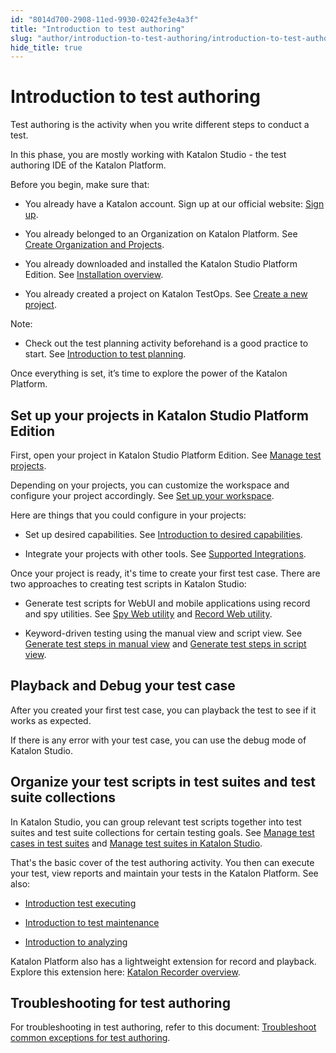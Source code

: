 ```yaml
---
id: "8014d700-2908-11ed-9930-0242fe3e4a3f"
title: "Introduction to test authoring"
slug: "author/introduction-to-test-authoring/introduction-to-test-authoring"
hide_title: true
---
```


# <a id="concept-3602" class="anchor_top_offset"/><a id="ariaid-title1" class="anchor_top_offset"/>Introduction to test authoring

<p xmlns="http://www.w3.org/1999/xhtml" className="p">Test authoring is the activity when you write different steps to conduct a test.</p> 
<p xmlns="http://www.w3.org/1999/xhtml" className="p">In this phase, you are mostly working with Katalon Studio - the test authoring IDE of the <span className="ph">Katalon Platform</span>.</p> 
<p xmlns="http://www.w3.org/1999/xhtml" className="p">Before you begin, make sure that:</p> 
<ul xmlns="http://www.w3.org/1999/xhtml" className="ul"><li className="li"><p className="p">You already have a Katalon account. Sign up at our official website: <a className="xref j-external-link" href="https://katalon.com/sign-up" target="_blank">Sign up</a>.</p></li><li className="li"><p className="p">You already belonged to an Organization on Katalon Platform. See <a className="xref" href="/docs/administer/administration-tasks/create-an-organization-and-project">Create Organization and Projects</a>.</p></li><li className="li"><p className="p">You already downloaded and installed the Katalon Studio Platform Edition. See <a className="xref" href="/docs/get-started/katalon-studio-installation/katalon-studio-installation-overview">Installation overview</a>.</p></li><li className="li"><p className="p">You already created a project on Katalon TestOps. See <a className="xref" href="/docs/administer/administration-tasks/create-an-organization-and-project#id_3">Create a new project</a>.</p></li></ul> 
<div xmlns="http://www.w3.org/1999/xhtml" className="note note note_note"><span className="note__title">Note:</span> <ul className="ul"><li className="li">Check out the test planning activity beforehand is a good practice to start. See <a className="xref" href="/docs/plan/introduction-to-test-planning">Introduction to test planning</a>.</li></ul></div>
<p xmlns="http://www.w3.org/1999/xhtml" className="p">Once everything is set, it’s time to explore the power of the <span className="ph">Katalon Platform</span>.</p> 

## Set up your projects in Katalon Studio Platform Edition

<p xmlns="http://www.w3.org/1999/xhtml" className="p">First, open your project in Katalon Studio Platform Edition. See <a className="xref" href="/docs/author/manage-projects/manage-test-projects/manage-test-project-in-katalon-studio-overview">Manage test projects</a>.</p> 
<p xmlns="http://www.w3.org/1999/xhtml" className="p">Depending on your projects, you can customize the workspace and configure your project accordingly. See <a className="xref" href="/docs/get-started/set-up-your-workspace/set-up-overview-in-katalon-platform">Set up your workspace</a>.</p> 
<p xmlns="http://www.w3.org/1999/xhtml" className="p">Here are things that you could configure in your projects:</p> 
<ul xmlns="http://www.w3.org/1999/xhtml" className="ul"><li className="li"><p className="p">Set up desired capabilities. See <a className="xref" href="/docs/author/manage-projects/project-settings/desired-capabilities/introduction-to-desired-capabilities-in-katalon-studio">Introduction to desired capabilities</a>.</p></li><li className="li"><p className="p">Integrate your projects with other tools. See <a className="xref" href="/docs/general-information/supported-integration/supported-integrations-in-katalon-platform">Supported Integrations</a>.</p></li></ul> 
<p xmlns="http://www.w3.org/1999/xhtml" className="p">Once your project is ready, it's time to create your first test case. There are two approaches to creating test scripts in Katalon Studio:</p> 
<ul xmlns="http://www.w3.org/1999/xhtml" className="ul"><li className="li"><p className="p">Generate test scripts for WebUI and mobile applications using record and spy utilities. See <a className="xref" href="/docs/author/record-and-spy/webui-record-and-spy-utilities/spy-web-utility-in-katalon-studio">Spy Web utility</a> and <a className="xref" href="/docs/author/record-and-spy/webui-record-and-spy-utilities/record-web-utility-in-katalon-studio">Record Web utility</a>.</p></li><li className="li"><p className="p">Keyword-driven testing using the manual view and script view. See <a className="xref" href="/docs/author/create-test-cases/generate-test-steps-in-katalon-studio-manual-view">Generate test steps in manual view</a> and <a className="xref" href="/docs/author/create-test-cases/generate-test-steps-in-katalon-studio-script-view">Generate test steps in script view</a>.</p></li></ul> 

## Playback and Debug your test case

<p xmlns="http://www.w3.org/1999/xhtml" className="p">After you created your first test case, you can playback the test to see if it works as expected.</p> 
<p xmlns="http://www.w3.org/1999/xhtml" className="p">If there is any error with your test case, you can use the debug mode of Katalon Studio.</p> 

## Organize your test scripts in test suites and test suite collections

<p xmlns="http://www.w3.org/1999/xhtml" className="p">In Katalon Studio, you can group relevant test scripts together into test suites and test suite collections for certain testing goals. See <a className="xref" href="/docs/organize/manage-tests/test-suite/manage-test-suites-in-katalon-studio#task-39">Manage test cases in test suites</a> and <a className="xref" href="/docs/organize/manage-tests/test-suite/manage-test-suites-in-katalon-studio">Manage test suites in Katalon Studio</a>.</p> 
<p xmlns="http://www.w3.org/1999/xhtml" className="p">That's the basic cover of the test authoring activity. You then can execute your test, view reports and maintain your tests in the <span className="ph">Katalon Platform</span>. See also: </p> 
<ul xmlns="http://www.w3.org/1999/xhtml" className="ul"><li className="li"><p className="p"><a className="xref" href="/docs/execute/test-execution-overview">Introduction test executing</a></p></li><li className="li"><p className="p"><a className="xref" href="/docs/maintain/introduction-to-test-maintenance">Introduction to test maintenance</a></p></li><li className="li"><p className="p"><a className="xref" href="/docs/analyze/introduction-to-test-analysis">Introduction to analyzing</a></p></li></ul> 
<p xmlns="http://www.w3.org/1999/xhtml" className="p"><span className="ph">Katalon Platform</span> also has a lightweight extension for record and playback. Explore this extension here: <a className="xref" href="/docs/plugins-and-add-ons/katalon-recorder-extension/get-started/katalon-recorder-overview">Katalon Recorder overview</a>.</p> 

## Troubleshooting for test authoring

<p xmlns="http://www.w3.org/1999/xhtml" className="p">For troubleshooting in test authoring, refer to this document: <a className="xref" href="/docs/author/troubleshooting-for-test-authoring/troubleshoot-common-exceptions/troubleshoot-common-exceptions-for-test-authoring">Troubleshoot common exceptions for test authoring</a>.</p> 
